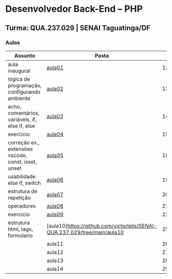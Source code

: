 # Desenvolvedor Back-End – PHP

## Turma: QUA.237.029 | SENAI Taguatinga/DF

### Aulas

| Assunto                                             | Pasta                                                                        | Data       |
| --------------------------------------------------- | ---------------------------------------------------------------------------- | ---------- |
| aula inaugural                                      | [aula01](https://github.com/victorlelis/SENAI-QUA.237.029/tree/main/aula01)  | 12/07/2022 |
| lógica de programação, configurando ambiente        | [aula02](https://github.com/victorlelis/SENAI-QUA.237.029/tree/main/aula02)  | 13/07/2022 |
| echo, comentários, variáveis, if, else if, else     | [aula03](https://github.com/victorlelis/SENAI-QUA.237.029/tree/main/aula03)  | 14/07/2022 |
| exercício                                           | [aula04 ](https://github.com/victorlelis/SENAI-QUA.237.029/tree/main/aula04) | 15/07/2022 |
| correção ex., extensões vscode, const, isset, unset | [aula05](https://github.com/victorlelis/SENAI-QUA.237.029/tree/main/aula05)  | 18/07/2022 |
| usabilidade else if, switch                         | [aula06](https://github.com/victorlelis/SENAI-QUA.237.029/tree/main/aula06)  | 19/07/2022 |
| estrutura de repetição                              | [aula07](https://github.com/victorlelis/SENAI-QUA.237.029/tree/main/aula07)  | 20/07/2022 |
| operadores                                          | [aula08](https://github.com/victorlelis/SENAI-QUA.237.029/tree/main/aula08)  | 21/07/2022 |
| exercicio                                           | [aula09](https://github.com/victorlelis/SENAI-QUA.237.029/tree/main/aula09)  | 22/07/2022 |
| estrutura html, tags, formulario                    | [aula10]https://github.com/victorlelis/SENAI-QUA.237.029/tree/main/aula10    | 25/07/2022 |
|                                                     | aula11                                                                       | 26/07/2022 |
|                                                     | aula12                                                                       | 27/07/2022 |
|                                                     | aula13                                                                       | 28/07/2022 |
|                                                     | aula14                                                                       | 29/07/2022 |
